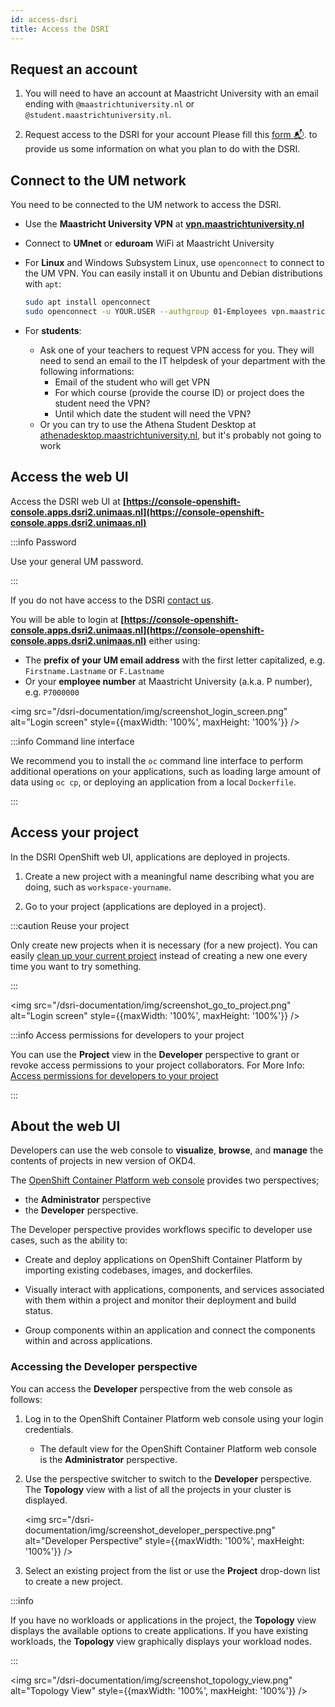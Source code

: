 ```yaml
---
id: access-dsri
title: Access the DSRI
---
```


## Request an account

1. You will need to have an account at Maastricht University with an email ending with `@maastrichtuniversity.nl` or `@student.maastrichtuniversity.nl`.

2. Request access to the DSRI for your account Please fill this [form 📬](https://forms.gle/RorkVaNvZsBKerD58). to provide us some information on what you plan to do with the DSRI.


## Connect to the UM network

You need to be connected to the UM network to access the DSRI.

* Use the **Maastricht University VPN** at **[vpn.maastrichtuniversity.nl](https://vpn.maastrichtuniversity.nl/)**

* Connect to **UMnet** or **eduroam** WiFi at Maastricht University

* For **Linux** and Windows Subsystem Linux, use `openconnect` to connect to the UM VPN. You can easily install it on Ubuntu and Debian distributions with `apt`:

  ```bash
  sudo apt install openconnect
  sudo openconnect -u YOUR.USER --authgroup 01-Employees vpn.maastrichtuniversity.nl
  ```

* For **students**:
  * Ask one of your teachers to request VPN access for you. They will need to send an email to the IT helpdesk of your department with the following informations:
    * Email of the student who will get VPN
    * For which course (provide the course ID) or project does the student need the VPN?
    * Until which date the student will need the VPN?
  * Or you can try to use the Athena Student Desktop at [athenadesktop.maastrichtuniversity.nl](https://athenadesktop.maastrichtuniversity.nl), but it's probably not going to work

## Access the web UI

Access the DSRI web UI at **[https://console-openshift-console.apps.dsri2.unimaas.nl](https://console-openshift-console.apps.dsri2.unimaas.nl)**

:::info Password

Use your general UM password.

:::

If you do not have access to the DSRI [contact us](mailto:dsri-support-l@maastrichtuniversity.nl).

You will be able to login at **[https://console-openshift-console.apps.dsri2.unimaas.nl](https://console-openshift-console.apps.dsri2.unimaas.nl)** either using:

* The **prefix of your UM email address** with the first letter capitalized, e.g. `Firstname.Lastname` or `F.Lastname`
* Or your **employee number** at Maastricht University (a.k.a. P number), e.g. `P7000000`

<img src="/dsri-documentation/img/screenshot_login_screen.png" alt="Login screen" style={{maxWidth: '100%', maxHeight: '100%'}} />

:::info Command line interface

We recommend you to install the `oc` command line interface to perform additional operations on your applications, such as loading large amount of data using `oc cp`, or deploying an application from a local `Dockerfile`.

:::

## Access your project

In the DSRI OpenShift web UI, applications are deployed in projects.

1. Create a new project with a meaningful name describing what you are doing, such as `workspace-yourname`.

2. Go to your project (applications are deployed in a project).

:::caution Reuse your project

Only create new projects when it is necessary (for a new project). You can easily [clean up your current project](https://maastrichtu-ids.github.io/dsri-documentation/docs/project-management#delete-a-project-using-the-web-ui) instead of creating a new one every time you want to try something.

:::

<img src="/dsri-documentation/img/screenshot_go_to_project.png" alt="Login screen" style={{maxWidth: '100%', maxHeight: '100%'}} />

:::info Access permissions for developers to your project

You can use the **Project** view in the **Developer** perspective to grant or revoke access permissions to your project collaborators. For More Info: [Access permissions for developers to your project](https://maastrichtu-ids.github.io/dsri-documentation/docs/project-management/#access-permissions-for-developers-to-your-project)

:::

## About the web UI

Developers can use the web console to **visualize**, **browse**, and **manage** the contents of projects in new version of OKD4. 

The [OpenShift Container Platform web console](https://docs.openshift.com/container-platform/4.6/web_console/odc-about-developer-perspective.html) provides two perspectives; 

* the **Administrator** perspective 
* the **Developer** perspective.

The Developer perspective provides workflows specific to developer use cases, such as the ability to:

* Create and deploy applications on OpenShift Container Platform by importing existing codebases, images, and dockerfiles.

* Visually interact with applications, components, and services associated with them within a project and monitor their deployment and build status.

* Group components within an application and connect the components within and across applications.

### Accessing the Developer perspective

You can access the **Developer** perspective from the web console as follows:

1. Log in to the OpenShift Container Platform web console using your login credentials. 

   * The default view for the OpenShift Container Platform web console is the **Administrator** perspective.

2. Use the perspective switcher to switch to the **Developer** perspective. The **Topology** view with a list of all the projects in your cluster is displayed.

   <img src="/dsri-documentation/img/screenshot_developer_perspective.png" alt="Developer Perspective" style={{maxWidth: '100%', maxHeight: '100%'}} />

3. Select an existing project from the list or use the **Project** drop-down list to create a new project.

:::info

If you have no workloads or applications in the project, the **Topology** view displays the available options to create applications. If you have existing workloads, the **Topology** view graphically displays your workload nodes.

:::

<img src="/dsri-documentation/img/screenshot_topology_view.png" alt="Topology View" style={{maxWidth: '100%', maxHeight: '100%'}} />
